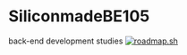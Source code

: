 # SiliconmadeBE105
 back-end development studies
[![roadmap.sh](https://roadmap.sh/card/tall/677ecd0b70129741a8584bfd?variant=dark)](https://roadmap.sh)

